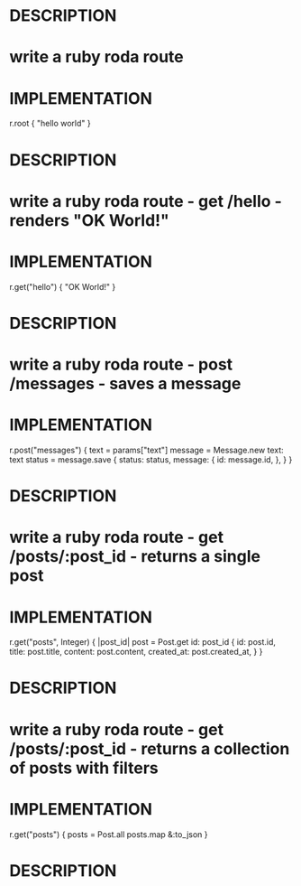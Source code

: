 # DESCRIPTION
# write a ruby roda route
# IMPLEMENTATION
r.root {
  "hello world"
}
# DESCRIPTION
# write a ruby roda route - get /hello - renders "OK World!"
# IMPLEMENTATION
r.get("hello") {
  "OK World!"
}
# DESCRIPTION
# write a ruby roda route - post /messages - saves a message
# IMPLEMENTATION
r.post("messages") {
  text = params["text"]
  message = Message.new text: text
  status = message.save
  {
    status: status,
    message: {
      id: message.id,
    },
  }
}
# DESCRIPTION
# write a ruby roda route - get /posts/:post_id - returns a single post
# IMPLEMENTATION
r.get("posts", Integer) { |post_id|
  post = Post.get id: post_id
  {
    id:         post.id,
    title:      post.title,
    content:    post.content,
    created_at: post.created_at,
  }
}
# DESCRIPTION
# write a ruby roda route - get /posts/:post_id - returns a collection of posts with filters
# IMPLEMENTATION
r.get("posts") {
  posts = Post.all
  posts.map &:to_json
}
# DESCRIPTION
